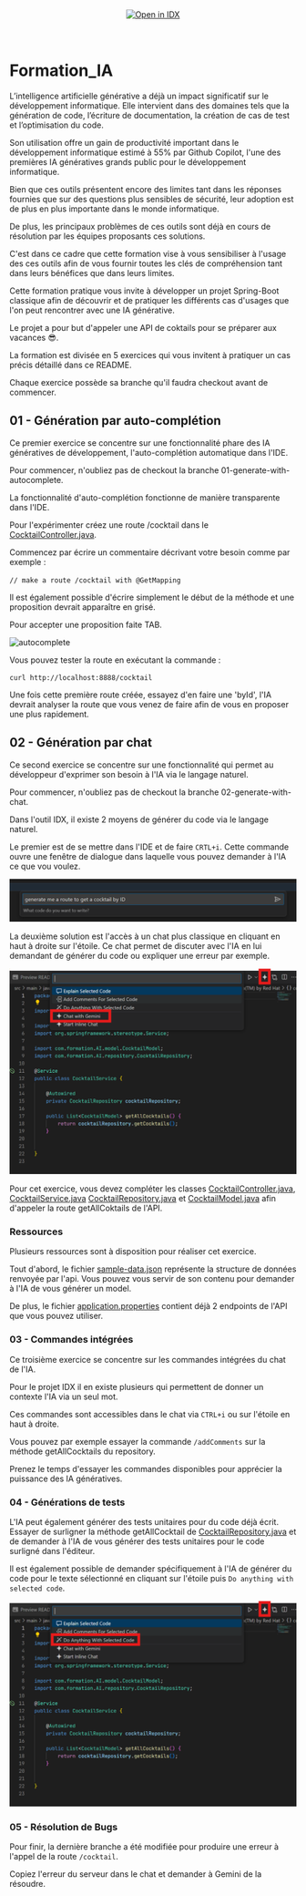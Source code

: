 <br>
<br>
<div align = center>
<a href="https://idx.google.com/import?url=https%3A%2F%2Fgithub.com%2FNadineSS%2FFormation_IA">
  <picture>
    <source media="(prefers-color-scheme: dark)" srcset="https://cdn.idx.dev/btn/open_dark_32.svg">
    <source media="(prefers-color-scheme: light)" srcset="https://cdn.idx.dev/btn/open_light_32.svg">
    <img height="32" alt="Open in IDX" src="https://cdn.idx.dev/btn/open_purple_32.svg">
  </picture>
</a>
</div>
<br>
<br>

# Formation_IA

L’intelligence artificielle générative a déjà un impact significatif sur le développement informatique. Elle intervient dans des domaines tels que la génération de code, l’écriture de documentation, la création de cas de test et l’optimisation du code.

Son utilisation offre un gain de productivité important dans le développement informatique estimé à 55% par Github Copilot, l'une des premières IA génératives grands public pour le développement informatique.

Bien que ces outils présentent encore des limites tant dans les réponses fournies que sur des questions plus sensibles de sécurité, leur adoption est de plus en plus importante dans le monde informatique.

De plus, les principaux problèmes de ces outils sont déjà en cours de résolution par les équipes proposants ces solutions.

C'est dans ce cadre que cette formation vise à vous sensibiliser à l'usage des ces outils afin de vous fournir toutes les clés de compréhension tant dans leurs bénéfices que dans leurs limites.

Cette formation pratique vous invite à développer un projet Spring-Boot classique afin de découvrir et de pratiquer les différents cas d'usages que l'on peut rencontrer avec une IA générative.

Le projet a pour but d'appeler une API de coktails pour se préparer aux vacances 😎. 

La formation est divisée en 5 exercices qui vous invitent à pratiquer un cas précis détaillé dans ce README.

Chaque exercice possède sa branche qu'il faudra checkout avant de commencer.

## 01 - Génération par auto-complétion

Ce premier exercice se concentre sur une fonctionnalité phare des IA génératives de développement, l'auto-complétion automatique dans l'IDE.

Pour commencer, n'oubliez pas de checkout la branche 01-generate-with-autocomplete.

La fonctionnalité d'auto-complétion fonctionne de manière transparente dans l'IDE. 

Pour l'expérimenter créez une route /cocktail dans le [CocktailController.java](./src/main/java/com/formation/AI/controller/CocktailController.java).


Commencez par écrire un commentaire décrivant votre besoin comme par exemple : 
   
```// make a route /cocktail with @GetMapping```

Il est également possible d'écrire simplement le début de la méthode et une proposition devrait apparaître en grisé. 
    
Pour accepter une proposition faite TAB.

![autocomplete](./src/main/resources/autocomplete.png)

Vous pouvez tester la route en exécutant la commande :

```shell
curl http://localhost:8888/cocktail
```

Une fois cette première route créée, essayez d'en faire une 'byId', l'IA devrait analyser la route que vous venez de faire afin de vous en proposer une plus rapidement.

## 02 - Génération par chat

Ce second exercice se concentre sur une fonctionnalité qui permet au développeur d'exprimer son besoin à l'IA via le langage naturel.

Pour commencer, n'oubliez pas de checkout la branche 02-generate-with-chat.

Dans l'outil IDX, il existe 2 moyens de générer du code via le langage naturel.

Le premier est de se mettre dans l'IDE et de faire ``CRTL+i``. Cette commande ouvre une fenêtre de dialogue dans laquelle vous pouvez demander à l'IA ce que vou voulez.

![inline_chat](./src/main/resources/inline_chat.png)

La deuxième solution est l'accès à un chat plus classique en cliquant en haut à droite sur l'étoile. Ce chat permet de discuter avec l'IA en lui demandant de générer du code ou expliquer une erreur par exemple. 

![gemini_chat](./src/main/resources/gemini_chat.png)

Pour cet exercice, vous devez compléter les classes [CocktailController.java](./src/main/java/com/formation/AI/controller/CocktailController.java), [CocktailService.java](./src/main/java/com/formation/AI/service/CocktailService.java) [CocktailRepository.java](./src/main/java/com/formation/AI/repository/CocktailRepository.java) et [CocktailModel.java](./src/main/java/com/formation/AI/model/CocktailModel.java) afin d'appeler la route getAllCoktails de l'API.

### Ressources

Plusieurs ressources sont à disposition pour réaliser cet exercice.

Tout d'abord, le fichier [sample-data.json](./src/main/resources/sample-data.json) représente la structure de données renvoyée par l'api. Vous pouvez vous servir de son contenu pour demander à l'IA de vous générer un model.

De plus, le fichier [application.properties](./src/main/resources/application.properties) contient déjà 2 endpoints de l'API que vous pouvez utiliser.

### 03 - Commandes intégrées

Ce troisième exercice se concentre sur les commandes intégrées du chat de l'IA.

Pour le projet IDX il en existe plusieurs qui permettent de donner un contexte l'IA via un seul mot.

Ces commandes sont accessibles dans le chat via ``CTRL+i`` ou sur l'étoile en haut à droite.

Vous pouvez par exemple essayer la commande ``/addComments`` sur la méthode getAllCocktails du repository.

Prenez le temps d'essayer les commandes disponibles pour apprécier la puissance des IA génératives.

### 04 - Générations de tests

L'IA peut également générer des tests unitaires pour du code déjà écrit. Essayer de surligner la méthode getAllCocktail de  [CocktailRepository.java](./src/main/java/com/formation/AI/repository/CocktailRepository.java) et de demander à l'IA de vous générer des tests unitaires pour le code surligné dans l'éditeur.

Il est également possible de demander spécifiquement à l'IA de générer du code pour le texte sélectionné en cliquant sur l'étoile puis ``Do anything with selected code``.


![do_anything](./src/main/resources/do_anything_with_selected.png)

### 05 - Résolution de Bugs

Pour finir, la dernière branche a été modifiée pour produire une erreur à l'appel de la route ``/cocktail``.

Copiez l'erreur du serveur dans le chat et demander à Gemini de la résoudre.